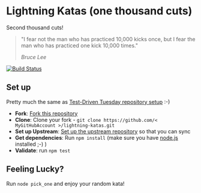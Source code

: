 Lightning Katas (one thousand cuts)
===================

Second thousand cuts!

> "I fear not the man who has practiced 10,000 kicks once, but I fear the man who has practiced one kick 10,000 times."
>
> *Bruce Lee*

[![Build Status](https://travis-ci.org/jan-molak/lightning-katas.svg)](https://travis-ci.org/jan-molak/lightning-katas)

## Set up

Pretty much the same as [Test-Driven Tuesday repository setup](https://github.com/jan-molak/test-driven-tuesday#one-time-set-up) :-)

* **Fork**: [Fork this repository](https://github.com/jan-molak/lightning-katas/fork)
* **Clone**: Clone your fork - `git clone https://github.com/< MyGitHubAccount >/lightning-katas.git`
* **Set up Upstream**: [Set up the upstream repository](https://help.github.com/articles/syncing-a-fork) so that you can sync
* **Get dependencies**: Run `npm install` (make sure you have [node.js](http://nodejs.org/) installed ;-) )
* **Validate**: run `npm test`

## Feeling Lucky?

Run `node pick_one` and enjoy your random kata!
